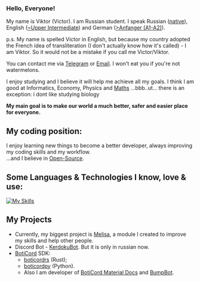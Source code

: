 ### Hello, Everyone!

My name is Viktor (Victor). I am Russian student. I speak Russian ([native](https://en.wikipedia.org/wiki/Russian_language)), English ([~Upper Intermediate](https://learnenglish.britishcouncil.org/english-levels)) and German ([>Anfanger (A1-A2)](https://www.goethe.de/ins/in/de/spr/kon/stu.html)).

p.s. My name is spelled Victor in English, but because my country adopted the French idea of transliteration (I don't actually know how it's called) - I am Viktor. So it would not be a mistake if you call me Victor/Viktor.

You can contact me via [Telegram](https://t.me/Grey31) or [Email](mail@kerdoku.top). I won't eat you if you're not watermelons.

I enjoy studying and I believe it will help me achieve all my goals.
I think I am good at Informatics, Economy, Physics and [Maths](https://www.thesaurus.com/e/grammar/math-vs-maths/#:~:text=Math%20is%20the%20preferred%20term,places%20while%20maths%20was%20elsewhere.)
...bbb..ut... there is an exception: i dont like studying biology

<strong>My main goal is to make our world a much better, safer and easier place for everyone.</strong><br>

<h2>My coding position: </h2>

I enjoy learning new things to become a better developer, always improving my coding skills and my workflow.<br>
...and I believe in [Open-Source](https://en.wikipedia.org/wiki/Open_source).<br>

<h2>Some Languages & Technologies I know, love & use: </h2>

[![My Skills](https://skillicons.dev/icons?i=git,python,rust,dart,flutter,vue,bootstrap,arduino,mongodb,postgres,linux)](https://skillicons.dev)

<h2>My Projects</h2>

* Currently, my biggest project is [Melisa](https://melisapy.site/), a module I created to improve my skills and help other people. 
* Discord Bot - [KerdokuBot](https://kerdoku.top/). But it is only in russian now.
* [BotiCord](https://github.com/boticord) SDK: 
    * [boticordrs](https://github.com/boticord/boticordrs) (Rust);
    * [boticordpy](https://github.com/boticord/boticordpy) (Python). 
    * Also I am developer of [BotiCord Material Docs](https://github.com/boticord/docs) and [BumpBot](https://boticord.top/bot/947141336451153931).
